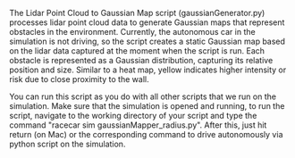 The Lidar Point Cloud to Gaussian Map script (gaussianGenerator.py) processes lidar point cloud data to generate Gaussian maps that represent obstacles in the environment. Currently, the autonomous car in the simulation is not driving, so the script creates a static Gaussian map based on the lidar data captured at the moment when the script is run. Each obstacle is represented as a Gaussian distribution, capturing its relative position and size. Similar to a heat map, yellow indicates higher intensity or risk due to close proximity to the wall.

You can run this script as you do with all other scripts that we run on the simulation. Make sure that the simulation is opened and running, to run the script, navigate to the working directory of your script and type the command "racecar sim gaussianMapper_radius.py". After this, just hit return (on Mac) or the corresponding command to drive autonomously via python script on the simulation. 
